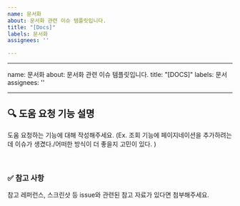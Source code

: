 ```yaml
---
name: 문서화
about: 문서화 관련 이슈 템플릿입니다.
title: "[Docs]"
labels: 문서화
assignees: ''

---
```


---
name: 문서화
about: 문서화 관련 이슈 템플릿입니다.
title: "[DOCS]"
labels: 문서
assignees: ''

---

## 🔍 도움 요청 기능 설명

도움 요청하는 기능에 대해 작성해주세요.
(Ex. 조회 기능에 페이지네이션을 추가하려는데 이슈가 생겼다./어떠한 방식이 더 좋을지 고민이 있다. )

<br>

### ✅ 참고 사항

참고 레퍼런스, 스크린샷 등 issue와 관련된 참고 자료가 있다면 첨부해주세요.
